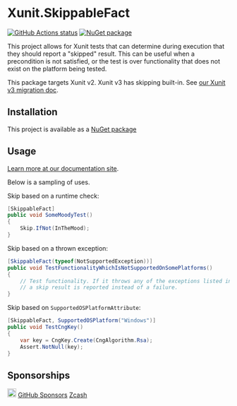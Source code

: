 Xunit.SkippableFact
======================

[![GitHub Actions status](https://github.com/aarnott/Xunit.SkippableFact/actions/workflows/build.yml/badge.svg)](https://github.com/AArnott/Xunit.SkippableFact/actions/workflows/build.yml)
[![NuGet package](https://img.shields.io/nuget/v/xunit.skippablefact.svg)](https://nuget.org/packages/xunit.skippablefact)

This project allows for Xunit tests that can determine during execution that they should report a "skipped" result.
This can be useful when a precondition is not satisfied, or the test is over functionality that does not exist on the platform being tested.

This package targets Xunit v2.
Xunit v3 has skipping built-in.
See [our Xunit v3 migration doc](https://aarnott.github.io/Xunit.SkippableFact/docs/xunit-v3.html).

## Installation

This project is available as a [NuGet package][NuPkg]

## Usage

[Learn more at our documentation site](https://aarnott.github.io/Xunit.SkippableFact/).

Below is a sampling of uses.

Skip based on a runtime check:

```csharp
[SkippableFact]
public void SomeMoodyTest()
{
    Skip.IfNot(InTheMood);
}
```

Skip based on a thrown exception:

```csharp
[SkippableFact(typeof(NotSupportedException))]
public void TestFunctionalityWhichIsNotSupportedOnSomePlatforms()
{
    // Test functionality. If it throws any of the exceptions listed in the attribute,
    // a skip result is reported instead of a failure.
}
```

Skip based on `SupportedOSPlatformAttribute`:

```csharp
[SkippableFact, SupportedOSPlatform("Windows")]
public void TestCngKey()
{
    var key = CngKey.Create(CngAlgorithm.Rsa);
    Assert.NotNull(key);
}
```

## Sponsorships

[<img src="https://api.gitsponsors.com/api/badge/img?id=39364524" height="20">](https://api.gitsponsors.com/api/badge/link?p=gfTAaPbnYnow49AIjp8+x6zqItEv9S5jyYxbQltcORwVT6sruhrlqC8A/BAUipwCTnxBrMnnlPhVz2HXELTWe3KqMHrfiusNcB64Wnh4efdCTfCjt5lR/fofmSyjWbMoakjbDpQOHfWcwGy1lvsUbw==) [GitHub Sponsors](https://github.com/sponsors/AArnott)
[Zcash](zcash:u1vv2ws6xhs72faugmlrasyeq298l05rrj6wfw8hr3r29y3czev5qt4ugp7kylz6suu04363ze92dfg8ftxf3237js0x9p5r82fgy47xkjnw75tqaevhfh0rnua72hurt22v3w3f7h8yt6mxaa0wpeeh9jcm359ww3rl6fj5ylqqv54uuwrs8q4gys9r3cxdm3yslsh3rt6p7wznzhky7)

[NuPkg]: https://www.nuget.org/packages/Xunit.SkippableFact
